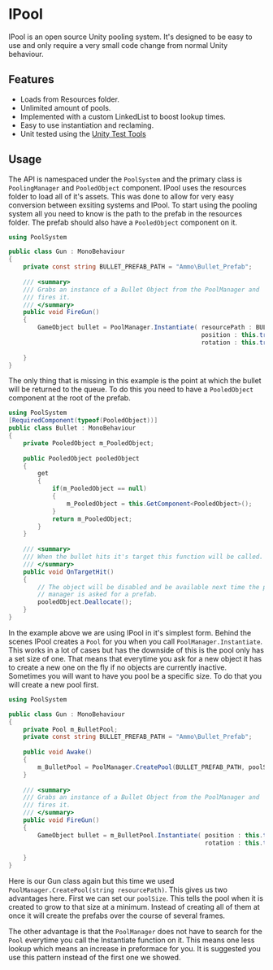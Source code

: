 # IPool

IPool is an open source Unity pooling system. It's designed to be easy to use and only require a very small code change from normal Unity behaviour. 

## Features
* Loads from Resources folder.
* Unlimited amount of pools. 
* Implemented with a custom LinkedList to boost lookup times. 
* Easy to use instantiation and reclaming.
* Unit tested using the [Unity Test Tools](https://www.assetstore.unity3d.com/en/#!/content/13802)

## Usage
The API is namespaced under the `PoolSystem` and the primary class is `PoolingManager` and `PooledObject` component. IPool uses the resources folder to load all of it's assets. This was done to allow for very easy conversion between exsiting systems and IPool. To start using the pooling system all you need to know is the path to the prefab in the resources folder. The prefab should also have a `PooledObject` component on it. 

``` csharp
using PoolSystem

public class Gun : MonoBehaviour
{
	private const string BULLET_PREFAB_PATH = "Ammo\Bullet_Prefab";
    
    /// <summary>
    /// Grabs an instance of a Bullet Object from the PoolManager and
    /// fires it.
    /// </summary>
    public void FireGun()
    {
		GameObject bullet = PoolManager.Instantiate( resourcePath : BULLET_PREFAB_PATH, 
        				                             position : this.transform.position,
                                                     rotation : this.transform.rotation );
                                 
    }
}
```

The only thing that is missing in this example is the point at which the bullet will be returned to the queue. To do this you need to have a `PooledObject` component at the root of the prefab.

``` csharp
using PoolSystem
[RequiredComponent(typeof(PooledObject))]
public class Bullet : MonoBehaviour
{
	private PooledObject m_PooledObject;
    
    public PooledObject pooledObject
    {
    	get 
        {
        	if(m_PooledObject == null)
            {
				m_PooledObject = this.GetComponent<PooledObject>();
            }
            return m_PooledObject;
        }
	}
    
    /// <summary>
    /// When the bullet hits it's target this function will be called. Thi
    /// </summary>
    public void OnTargetHit()
    {
    	// The object will be disabled and be available next time the pool
        // manager is asked for a prefab. 
		pooledObject.Deallocate();
    }
}
```

In the example above we are using IPool in it's simplest form. Behind the scenes IPool creates a `Pool` for you when you call `PoolManager.Instantiate`. This works in a lot of cases but has the downside of this is the pool only has a set size of one. That means that everytime you ask for a new object it has to create a new one on the fly if no objects are currently inactive. Sometimes you will want to have you pool be a specific size. To do that you will create a new pool first. 

```csharp
using PoolSystem

public class Gun : MonoBehaviour
{
	private Pool m_BulletPool; 
	private const string BULLET_PREFAB_PATH = "Ammo\Bullet_Prefab";
    
    public void Awake()
    {
    	m_BulletPool = PoolManager.CreatePool(BULLET_PREFAB_PATH, poolSize: 10);
    }
    
    /// <summary>
    /// Grabs an instance of a Bullet Object from the PoolManager and
    /// fires it.
    /// </summary>
    public void FireGun()
    {
		GameObject bullet = m_BulletPool.Instantiate( position : this.transform.position,
                                                      rotation : this.transform.rotation );
                                 
    }
}
```
Here is our Gun class again but this time we used `PoolManager.CreatePool(string resourcePath)`. This gives us two advantages here. First we can set our `poolSize`. This tells the pool when it is created to grow to that size at a minimum. Instead of creating all of them at once it will create the prefabs over the course of several frames. 

The other advantage is that the `PoolManager` does not have to search for the `Pool` everytime you call the Instantiate function on it. This means one less lookup which means an increase in preformace for you. It is suggested you use this pattern instead of the first one we showed. 

